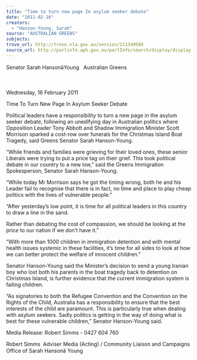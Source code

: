 ```yaml
---
title: "Time to turn new page In asylum seeker debate"
date: "2011-02-16"
creators:
  - "Hanson-Young, Sarah"
source: "AUSTRALIAN GREENS"
subjects:
trove_url: http://trove.nla.gov.au/version/211349504
source_url: http://parlinfo.aph.gov.au/parlInfo/search/display/display.w3p;query=Id%3A%22media/pressrel/560520%22
---
```


 Senator Sarah HansonâYoung   Australian Greens 

  

 Wednesday, 16 February 2011 

 Time To Turn New Page In Asylum Seeker Debate  

 Political leaders have a responsibility to turn a new page in the asylum seeker  debate, following an unedifying day in Australian politics where Opposition Leader  Tony Abbott and Shadow Immigration Minister Scott Morrison sparked a cost-row  over funerals for the Christmas Island Boat Tragedy, said Greens Senator Sarah  Hanson-Young.  

 “While friends and families were grieving for their loved ones, these senior Liberals  were trying to put a price tag on their grief. This took political debate in our country to  a new low,” said the Greens Immigration Spokesperson, Senator Sarah Hanson-Young.  

 “While today Mr Morrison says he got the timing wrong, both he and his Leader fail  to recognise that there is in fact, no time and place to play cheap politics with the  lives of vulnerable people.”  

 “After yesterday’s low point, it is time for all political leaders in this country to draw a  line in the sand.  

 Rather than debating the cost of compassion, we should be looking at the price to  our nation if we don’t have it.” 

 “With more than 1000 children in immigration detention and with mental health  issues systemic in these facilities, it’s time for all sides to look at how we can better  protect the welfare of innocent children.”  

 Senator Hanson-Young said the Minister’s decision to send a young Iranian boy who  lost both his parents in the boat tragedy back to detention on Christmas Island, is  further evidence that the current immigration system is failing children.  

 “As signatories to both the Refugee Convention and the Convention on the Rights of  the Child, Australia has a responsibility to ensure that the best interests of the child  are paramount. This is particularly true when dealing with asylum seekers. Sadly  politics is getting in the way of doing what is best for these vulnerable children,”  Senator Hanson-Young said.  

 Media Release: Robert Simms - 0427 604 760  

 Robert Simms  Adviser Media (Acting) / Community Liaison and Campaigns Office of Sarah Hansonâ Young 

